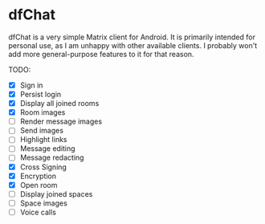 # dfChat

dfChat is a very simple Matrix client for Android. It is primarily intended for personal use,
as I am unhappy with other available clients. I probably won't add more general-purpose features to
it for that reason.

TODO:

 - [x] Sign in
 - [x] Persist login
 - [x] Display all joined rooms
 - [x] Room images
 - [ ] Render message images
 - [ ] Send images
 - [ ] Highlight links
 - [ ] Message editing
 - [ ] Message redacting
 - [x] Cross Signing
 - [x] Encryption
 - [x] Open room
 - [ ] Display joined spaces
 - [ ] Space images
 - [ ] Voice calls